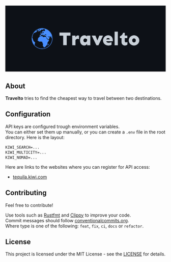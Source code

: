 ![Travelto](src/www/logo/cover.png)

## About
**Travelto** tries to find the cheapest way to travel between two destinations.

## Configuration
API keys are configured trough environment variables.  
You can either set them up manually, or you can create a `.env` file in the root directory.
Here is the layout:
```
KIWI_SEARCH=...
KIWI_MULTICITY=...
KIWI_NOMAD=...
```

Here are links to the websites where you can register for API access:
* [tequila.kiwi.com](https://tequila.kiwi.com)

## Contributing
Feel free to contribute!

Use tools such as [Rustfmt](https://github.com/rust-lang/rustfmt) and [Clippy](https://github.com/rust-lang/rust-clippy) to improve your code.  
Commit messages should follow [conventionalcommits.org](https://www.conventionalcommits.org).  
Where type is one of the following: `feat`, `fix`, `ci`, `docs` or `refactor`.

## License
This project is licensed under the MIT License - see the [LICENSE](./LICENSE) for details.
